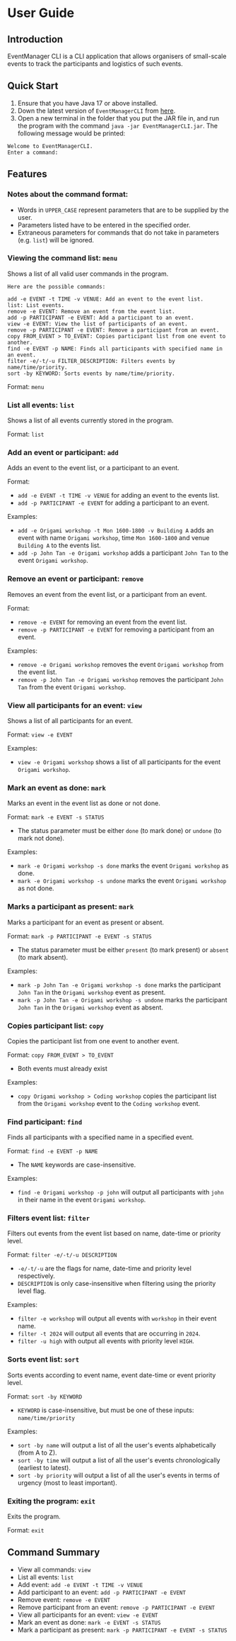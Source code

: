 # User Guide

## Introduction

EventManager CLI is a CLI application that allows organisers of small-scale events to track
the participants and logistics of such events.

## Quick Start

1. Ensure that you have Java 17 or above installed.
2. Down the latest version of `EventManagerCLI` from [here](https://github.com/AY2425S1-CS2113-W13-3/tp/releases).
3. Open a new terminal in the folder that you put the JAR file in, and run the program with the command ```java -jar EventManagerCLI.jar```.
The following message would be printed:
```
Welcome to EventManagerCLI.
Enter a command:
```

## Features

### Notes about the command format:

* Words in `UPPER_CASE` represent parameters that are to be supplied by the user.
* Parameters listed have to be entered in the specified order.
* Extraneous parameters for commands that do not take in parameters (e.g. `list`) will be ignored.

### Viewing the command list: `menu`

Shows a list of all valid user commands in the program.

```
Here are the possible commands:

add -e EVENT -t TIME -v VENUE: Add an event to the event list.
list: List events.
remove -e EVENT: Remove an event from the event list.
add -p PARTICIPANT -e EVENT: Add a participant to an event.
view -e EVENT: View the list of participants of an event.
remove -p PARTICIPANT -e EVENT: Remove a participant from an event.
copy FROM_EVENT > TO_EVENT: Copies participant list from one event to another.
find -e EVENT -p NAME: Finds all participants with specified name in an event.
filter -e/-t/-u FILTER_DESCRIPTION: Filters events by name/time/priority.
sort -by KEYWORD: Sorts events by name/time/priority.
```

Format: `menu`

### List all events: `list`

Shows a list of all events currently stored in the program.

Format: `list`

### Add an event or participant: `add`

Adds an event to the event list, or a participant to an event.

Format:  

* `add -e EVENT -t TIME -v VENUE` for adding an event to the events list.
* `add -p PARTICIPANT -e EVENT` for adding a participant to an event.

Examples:

* `add -e Origami workshop -t Mon 1600-1800 -v Building A` adds an event with name `Origami workshop`, time `Mon 1600-1800` and venue `Building A` to the events list.
* `add -p John Tan -e Origami workshop` adds a participant `John Tan` to the event `Origami workshop`.

### Remove an event or participant: `remove` 

Removes an event from the event list, or a participant from an event.

Format:

* `remove -e EVENT` for removing an event from the event list.
* `remove -p PARTICIPANT -e EVENT` for removing a participant from an event.

Examples:

* `remove -e Origami workshop` removes the event `Origami workshop` from the event list.
* `remove -p John Tan -e Origami workshop` removes the participant `John Tan` from the event `Origami workshop`.

### View all participants for an event: `view`

Shows a list of all participants for an event.

Format: `view -e EVENT`

Examples:

* `view -e Origami workshop` shows a list of all participants for the event `Origami workshop`.

### Mark an event as done: `mark`

Marks an event in the event list as done or not done.

Format: `mark -e EVENT -s STATUS`

* The status parameter must be either `done` (to mark done) or `undone` (to mark not done).

Examples:

* `mark -e Origami workshop -s done` marks the event `Origami workshop` as done.
* `mark -e Origami workshop -s undone` marks the event `Origami workshop` as not done.

### Marks a participant as present: `mark`

Marks a participant for an event as present or absent.

Format: `mark -p PARTICIPANT -e EVENT -s STATUS`

* The status parameter must be either `present` (to mark present) or `absent` (to mark absent).

Examples:

* `mark -p John Tan -e Origami workshop -s done` marks the participant `John Tan` in the `Origami workshop` event as present.
* `mark -p John Tan -e Origami workshop -s undone` marks the participant `John Tan` in the `Origami workshop` event as absent.

### Copies participant list: `copy`

Copies the participant list from one event to another event.

Format: `copy FROM_EVENT > TO_EVENT`

* Both events must already exist

Examples:

* `copy Origami workshop > Coding workshop` copies the participant list from the `Origami workshop` event to the `Coding workshop` event.

### Find participant: `find`

Finds all participants with a specified name in a specified event.

Format: `find -e EVENT -p NAME`

* The `NAME` keywords are case-insensitive.

Examples:
* `find -e Origami workshop -p john` will output all participants with `john` in their name in the event `Origami workshop`.

### Filters event list: `filter`

Filters out events from the event list based on name, date-time or priority level.

Format: `filter -e/-t/-u DESCRIPTION`

* `-e/-t/-u` are the flags for name, date-time and priority level respectively.
* `DESCRIPTION` is only case-insensitive when filtering using the priority level flag.

Examples:
* `filter -e workshop` will output all events with `workshop` in their event name.
* `filter -t 2024` will output all events that are occurring in `2024`.
* `filter -u high` with output all events with priority level `HIGH`.

### Sorts event list: `sort`

Sorts events according to event name, event date-time or event priority level.

Format: `sort -by KEYWORD`

* `KEYWORD` is case-insensitive, but must be one of these inputs: `name/time/priority`

Examples:
* `sort -by name` will output a list of all the user's events alphabetically (from A to Z).
* `sort -by time` will output a list of all the user's events chronologically (earliest to latest).
* `sort -by priority` will output a list of all the user's events in terms of urgency (most to least important).

### Exiting the program: `exit`

Exits the program.

Format: `exit`

## Command Summary

* View all commands: `view`
* List all events: `list`
* Add event: `add -e EVENT -t TIME -v VENUE`
* Add participant to an event: `add -p PARTICIPANT -e EVENT`
* Remove event: `remove -e EVENT`
* Remove participant from an event: `remove -p PARTICIPANT -e EVENT`
* View all participants for an event: `view -e EVENT`
* Mark an event as done: `mark -e EVENT -s STATUS`
* Mark a participant as present: `mark -p PARTICIPANT -e EVENT -s STATUS`
